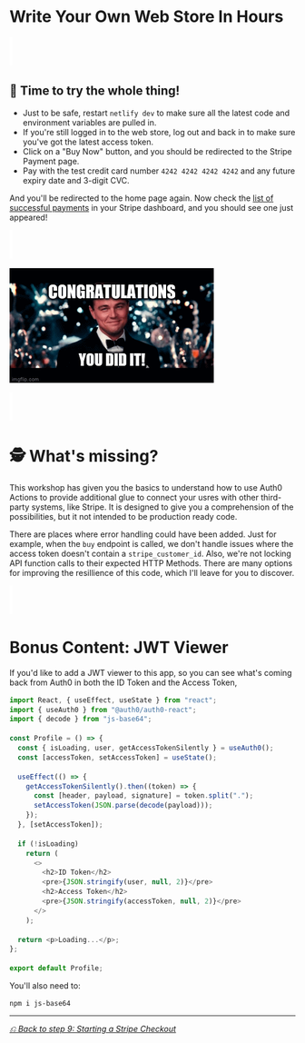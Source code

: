 # Write Your Own Web Store In Hours

![spacer](workshop-assets/readme-images/spacer.png)

## 🧪 Time to try the whole thing!

- Just to be safe, restart `netlify dev` to make sure all the latest code and environment variables are pulled in.
- If you're still logged in to the web store, log out and back in to make sure you've got the latest access token.
- Click on a "Buy Now" button, and you should be redirected to the Stripe Payment page.
- Pay with the test credit card number `4242 4242 4242 4242` and any future expiry date and 3-digit CVC.

And you'll be redirected to the home page again. Now check the [list of successful payments](https://dashboard.stripe.com/test/payments?status%5B%5D=successful) in your Stripe dashboard, and you should see one just appeared!

![spacer](workshop-assets/readme-images/spacer.png)

![🎉 🎊 CONGRATS! YOU'VE CREATED YOUR OWN WEB STORE 🎉 🎊](workshop-assets/readme-images/congratulations.gif)

![spacer](workshop-assets/readme-images/spacer.png)

# 🕵️ What's missing?

This workshop has given you the basics to understand how to use Auth0 Actions to provide additional glue to connect your usres with other third-party systems, like Stripe. It is designed to give you a comprehension of the possibilities, but it not intended to be production ready code.

There are places where error handling could have been added. Just for example, when the `buy` endpoint is called, we don't handle issues where the access token doesn't contain a `stripe_customer_id`. Also, we're not locking API function calls to their expected HTTP Methods. There are many options for improving the resillience of this code, which I'll leave for you to discover.

![spacer](workshop-assets/readme-images/spacer.png)

# Bonus Content: JWT Viewer

If you'd like to add a JWT viewer to this app, so you can see what's coming back from Auth0 in both the ID Token and the Access Token,

```javascript
import React, { useEffect, useState } from "react";
import { useAuth0 } from "@auth0/auth0-react";
import { decode } from "js-base64";

const Profile = () => {
  const { isLoading, user, getAccessTokenSilently } = useAuth0();
  const [accessToken, setAccessToken] = useState();

  useEffect(() => {
    getAccessTokenSilently().then((token) => {
      const [header, payload, signature] = token.split(".");
      setAccessToken(JSON.parse(decode(payload)));
    });
  }, [setAccessToken]);

  if (!isLoading)
    return (
      <>
        <h2>ID Token</h2>
        <pre>{JSON.stringify(user, null, 2)}</pre>
        <h2>Access Token</h2>
        <pre>{JSON.stringify(accessToken, null, 2)}</pre>
      </>
    );

  return <p>Loading...</p>;
};

export default Profile;
```

You'll also need to:

```shell
npm i js-base64
```

---

_[⎌ Back to step 9: Starting a Stripe Checkout](./STEP-9-START-CHECKOUT.md)_
